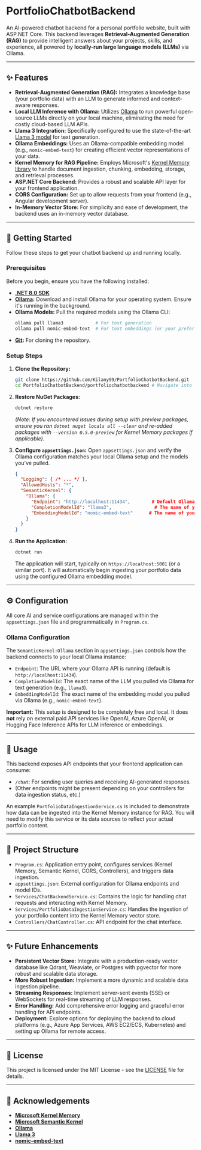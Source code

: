 
# PortfolioChatbotBackend

[](https://dotnet.microsoft.com/download/dotnet/8.0)
[](https://ollama.ai/)
[](https://ollama.ai/library/llama3)
[](https://opensource.org/licenses/MIT)

An AI-powered chatbot backend for a personal portfolio website, built with ASP.NET Core. This backend leverages **Retrieval-Augmented Generation (RAG)** to provide intelligent answers about your projects, skills, and experience, all powered by **locally-run large language models (LLMs)** via Ollama.

-----

## ✨ Features

  * **Retrieval-Augmented Generation (RAG):** Integrates a knowledge base (your portfolio data) with an LLM to generate informed and context-aware responses.
  * **Local LLM Inference with Ollama:** Utilizes [Ollama](https://ollama.ai/) to run powerful open-source LLMs directly on your local machine, eliminating the need for costly cloud-based LLM APIs.
  * **Llama 3 Integration:** Specifically configured to use the state-of-the-art [Llama 3 model](https://ollama.ai/library/llama3) for text generation.
  * **Ollama Embeddings:** Uses an Ollama-compatible embedding model (e.g., `nomic-embed-text`) for creating efficient vector representations of your data.
  * **Kernel Memory for RAG Pipeline:** Employs Microsoft's [Kernel Memory library](https://github.com/microsoft/kernel-memory) to handle document ingestion, chunking, embedding, storage, and retrieval processes.
  * **ASP.NET Core Backend:** Provides a robust and scalable API layer for your frontend application.
  * **CORS Configuration:** Set up to allow requests from your frontend (e.g., Angular development server).
  * **In-Memory Vector Store:** For simplicity and ease of development, the backend uses an in-memory vector database.

-----

## 🚀 Getting Started

Follow these steps to get your chatbot backend up and running locally.

### Prerequisites

Before you begin, ensure you have the following installed:

  * **[.NET 8.0 SDK](https://dotnet.microsoft.com/download/dotnet/8.0)**
  * **[Ollama](https://ollama.ai/):** Download and install Ollama for your operating system. Ensure it's running in the background.
  * **Ollama Models:** Pull the required models using the Ollama CLI:
    ```bash
    ollama pull llama3            # For text generation
    ollama pull nomic-embed-text  # For text embeddings (or your preferred embedding model)
    ```
  * **[Git](https://git-scm.com/):** For cloning the repository.

### Setup Steps

1.  **Clone the Repository:**

    ```bash
    git clone https://github.com/Kilany99/PortfolioChatbotBackend.git
    cd PortfolioChatbotBackend/portfoliochatbotbackend # Navigate into the project directory
    ```

2.  **Restore NuGet Packages:**

    ```bash
    dotnet restore
    ```

    *(Note: If you encountered issues during setup with preview packages, ensure you ran `dotnet nuget locals all --clear` and re-added packages with `--version 0.5.0-preview` for Kernel Memory packages if applicable).*

3.  **Configure `appsettings.json`:**
    Open `appsettings.json` and verify the Ollama configuration matches your local Ollama setup and the models you've pulled.

    ```json
    {
      "Logging": { /* ... */ },
      "AllowedHosts": "*",
      "SemanticKernel": {
        "Ollama": {
          "Endpoint": "http://localhost:11434",        # Default Ollama API endpoint
          "CompletionModelId": "llama3",                # The name of your TEXT GENERATION model
          "EmbeddingModelId": "nomic-embed-text"      # The name of your EMBEDDING model
        }
      }
    }
    ```

4.  **Run the Application:**

    ```bash
    dotnet run
    ```

    The application will start, typically on `https://localhost:5001` (or a similar port). It will automatically begin ingesting your portfolio data using the configured Ollama embedding model.

-----

## ⚙️ Configuration

All core AI and service configurations are managed within the `appsettings.json` file and programmatically in `Program.cs`.

### Ollama Configuration

The `SemanticKernel:Ollama` section in `appsettings.json` controls how the backend connects to your local Ollama instance:

  * `Endpoint`: The URL where your Ollama API is running (default is `http://localhost:11434`).
  * `CompletionModelId`: The exact name of the LLM you pulled via Ollama for text generation (e.g., `llama3`).
  * `EmbeddingModelId`: The exact name of the embedding model you pulled via Ollama (e.g., `nomic-embed-text`).

**Important:** This setup is designed to be completely free and local. It does **not** rely on external paid API services like OpenAI, Azure OpenAI, or Hugging Face Inference APIs for LLM inference or embeddings.

-----

## 📖 Usage

This backend exposes API endpoints that your frontend application can consume:

  * `/chat`: For sending user queries and receiving AI-generated responses.
  * (Other endpoints might be present depending on your controllers for data ingestion status, etc.)

An example `PortfolioDataIngestionService.cs` is included to demonstrate how data can be ingested into the Kernel Memory instance for RAG. You will need to modify this service or its data sources to reflect your actual portfolio content.

-----

## 📂 Project Structure

  * `Program.cs`: Application entry point, configures services (Kernel Memory, Semantic Kernel, CORS, Controllers), and triggers data ingestion.
  * `appsettings.json`: External configuration for Ollama endpoints and model IDs.
  * `Services/ChatBackendService.cs`: Contains the logic for handling chat requests and interacting with Kernel Memory.
  * `Services/PortfolioDataIngestionService.cs`: Handles the ingestion of your portfolio content into the Kernel Memory vector store.
  * `Controllers/ChatController.cs`: API endpoint for the chat interface.

-----

## ✨ Future Enhancements

  * **Persistent Vector Store:** Integrate with a production-ready vector database like Qdrant, Weaviate, or Postgres with pgvector for more robust and scalable data storage.
  * **More Robust Ingestion:** Implement a more dynamic and scalable data ingestion pipeline.
  * **Streaming Responses:** Implement server-sent events (SSE) or WebSockets for real-time streaming of LLM responses.
  * **Error Handling:** Add comprehensive error logging and graceful error handling for API endpoints.
  * **Deployment:** Explore options for deploying the backend to cloud platforms (e.g., Azure App Services, AWS EC2/ECS, Kubernetes) and setting up Ollama for remote access.

-----

## 📄 License

This project is licensed under the MIT License - see the [LICENSE](https://www.google.com/search?q=LICENSE) file for details.

-----

## 🙏 Acknowledgements

  * **[Microsoft Kernel Memory](https://github.com/microsoft/kernel-memory)**
  * **[Microsoft Semantic Kernel](https://github.com/microsoft/semantic-kernel)**
  * **[Ollama](https://ollama.ai/)**
  * **[Llama 3](https://ollama.ai/library/llama3)**
  * **[nomic-embed-text](https://www.google.com/search?q=https://ollama.ai/library/nomic-embed-text)**